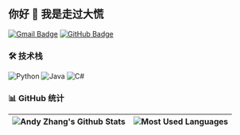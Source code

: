 ## 你好 👋 我是走过大慌

[![Gmail Badge](https://img.shields.io/badge/-zouguodahuang@outlook.com-c14438?style=for-the-badge&logo=Gmail&logoColor=white)](mailto:zouguodahuang@outlook.com)
[![GitHub Badge](https://img.shields.io/badge/-ZouGuoDaHuang-181717?style=for-the-badge&logo=github)](https://github.com/ZouGuoDaHuang)

### 🛠️ 技术栈
![Python](https://img.shields.io/badge/-Python-3776AB?style=for-the-badge&logo=python&logoColor=white)
![Java](https://img.shields.io/badge/-Java-007396?style=for-the-badge&logo=openjdk&logoColor=white)
![C#](https://img.shields.io/badge/-C%23-239120?style=for-the-badge&logo=c-sharp&logoColor=white)

### 📊 GitHub 统计
| <img align="center" alt="Andy Zhang's Github Stats" src="https://github-readme-stats.vercel.app/api?username=ZouGuoDaHuang&show_icons=true&count_private=true&include_all_commits=true&hide_border=true" /> | <img align="center" alt="Most Used Languages" src="https://github-readme-stats.vercel.app/api/top-langs/?username=ZouGuoDaHuang&hide_border=true&layout=compact&exclude_repo=ZouGuoDaHuang.github.io" /> |
| - | - |
